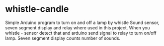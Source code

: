 # whistle-candle
Simple Arduino program to turn on and off a lamp by whistle
Sound sensor, seven segment display and relay where used in this project.
When you whistle - sensor detect that and arduino send signal to relay to turn on/off lamp. Seven segment display counts number of sounds.
